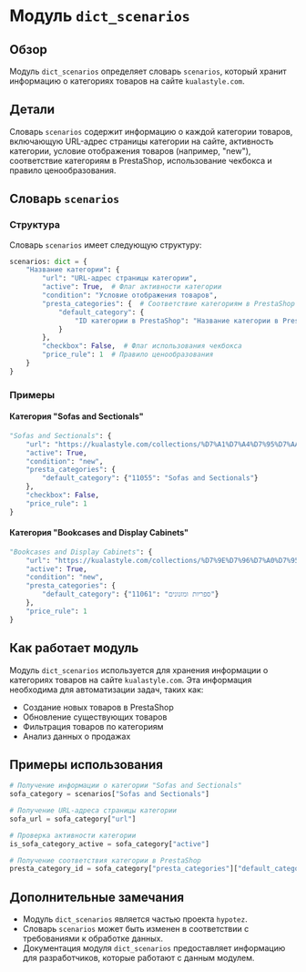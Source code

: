 # Модуль `dict_scenarios`

## Обзор

Модуль `dict_scenarios` определяет словарь `scenarios`, который хранит информацию о категориях товаров на сайте `kualastyle.com`.

## Детали

Словарь `scenarios` содержит информацию о каждой категории товаров, включающую URL-адрес страницы категории на сайте, активность категории, условие отображения товаров (например, "new"), соответствие категориям в PrestaShop, использование чекбокса и правило ценообразования. 

## Словарь `scenarios`

### Структура

Словарь `scenarios` имеет следующую структуру:

```python
scenarios: dict = {
    "Название категории": {
        "url": "URL-адрес страницы категории",
        "active": True,  # Флаг активности категории
        "condition": "Условие отображения товаров",
        "presta_categories": {  # Соответствие категориям в PrestaShop
            "default_category": {
                "ID категории в PrestaShop": "Название категории в PrestaShop"
            }
        },
        "checkbox": False,  # Флаг использования чекбокса
        "price_rule": 1  # Правило ценообразования
    }
}
```

### Примеры

#### Категория "Sofas and Sectionals"

```python
"Sofas and Sectionals": {
    "url": "https://kualastyle.com/collections/%D7%A1%D7%A4%D7%95%D7%AA-%D7%9E%D7%A2%D7%95%D7%A6%D7%91%D7%95%D7%AA",
    "active": True,
    "condition": "new",
    "presta_categories": {
        "default_category": {"11055": "Sofas and Sectionals"}
    },
    "checkbox": False,
    "price_rule": 1
}
```

#### Категория "Bookcases and Display Cabinets"

```python
"Bookcases and Display Cabinets": {
    "url": "https://kualastyle.com/collections/%D7%9E%D7%96%D7%A0%D7%95%D7%A0%D7%99%D7%9D-%D7%99%D7%97%D7%99%D7%93%D7%95%D7%AA-%D7%98%D7%9C%D7%95%D7%95%D7%99%D7%96%D7%99%D7%94",
    "active": True,
    "condition": "new",
    "presta_categories": {
        "default_category": {"11061": "ספריות ומזנונים"}
    },
    "price_rule": 1
}
```

## Как работает модуль

Модуль `dict_scenarios` используется для хранения информации о категориях товаров на сайте `kualastyle.com`. Эта информация необходима для автоматизации задач, таких как:

- Создание новых товаров в PrestaShop
- Обновление существующих товаров
- Фильтрация товаров по категориям
- Анализ данных о продажах

## Примеры использования

```python
# Получение информации о категории "Sofas and Sectionals"
sofa_category = scenarios["Sofas and Sectionals"]

# Получение URL-адреса страницы категории
sofa_url = sofa_category["url"]

# Проверка активности категории
is_sofa_category_active = sofa_category["active"]

# Получение соответствия категории в PrestaShop
presta_category_id = sofa_category["presta_categories"]["default_category"]["11055"]
```

## Дополнительные замечания

- Модуль `dict_scenarios` является частью проекта `hypotez`.
- Словарь `scenarios` может быть изменен в соответствии с требованиями к обработке данных.
- Документация модуля `dict_scenarios` предоставляет информацию для разработчиков, которые работают с данным модулем.
